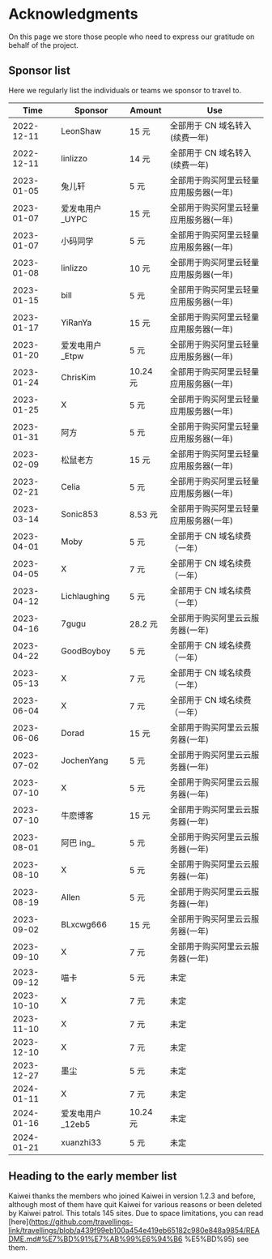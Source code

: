 # Acknowledgments

On this page we store those people who need to express our gratitude on behalf of the project.

## Sponsor list

Here we regularly list the individuals or teams we sponsor to travel to.

| **Time**   | **Sponsor**                          | **Amount** | **Use**                                |
| ---------- | -------------------------------- | -------- | --------------------------------------- |
| 2022-12-11 | LeonShaw                         | 15 元     | 全部用于 CN 域名转入(续费一年)   |
| 2022-12-11 | linlizzo                         | 14 元     | 全部用于 CN 域名转入(续费一年)   |
| 2023-01-05 | 兔儿轩                              | 5 元      | 全部用于购买阿里云轻量应用服务器(一年) |
| 2023-01-07 | 爱发电用户_UYPC  | 15 元     | 全部用于购买阿里云轻量应用服务器(一年) |
| 2023-01-07 | 小码同学                             | 5 元      | 全部用于购买阿里云轻量应用服务器(一年) |
| 2023-01-08 | linlizzo                         | 10 元     | 全部用于购买阿里云轻量应用服务器(一年) |
| 2023-01-15 | bill                             | 5 元      | 全部用于购买阿里云轻量应用服务器(一年) |
| 2023-01-17 | YiRanYa                          | 15 元     | 全部用于购买阿里云轻量应用服务器(一年) |
| 2023-01-20 | 爱发电用户_Etpw  | 5 元      | 全部用于购买阿里云轻量应用服务器(一年) |
| 2023-01-24 | ChrisKim                         | 10.24 元  | 全部用于购买阿里云轻量应用服务器(一年) |
| 2023-01-25 | X                                | 5 元      | 全部用于购买阿里云轻量应用服务器(一年) |
| 2023-01-31 | 阿方                               | 5 元      | 全部用于购买阿里云轻量应用服务器(一年) |
| 2023-02-09 | 松鼠老方                             | 15 元     | 全部用于购买阿里云轻量应用服务器(一年) |
| 2023-02-21 | Celia                            | 5 元      | 全部用于购买阿里云轻量应用服务器(一年) |
| 2023-03-14 | Sonic853                         | 8.53 元   | 全部用于购买阿里云轻量应用服务器(一年) |
| 2023-04-01 | Moby                             | 5 元      | 全部用于 CN 域名续费（一年）                        |
| 2023-04-05 | X                                | 7 元      | 全部用于 CN 域名续费（一年）                        |
| 2023-04-12 | Lichlaughing                     | 5 元      | 全部用于 CN 域名续费（一年）                        |
| 2023-04-16 | 7gugu                            | 28.2 元   | 全部用于购买阿里云云服务器(一年)    |
| 2023-04-22 | GoodBoyboy                       | 5 元      | 全部用于 CN 域名续费（一年）                        |
| 2023-05-13 | X                                | 7 元      | 全部用于 CN 域名续费（一年）                        |
| 2023-06-04 | X                                | 7 元      | 全部用于 CN 域名续费（一年）                        |
| 2023-06-06 | Dorad                            | 15 元     | 全部用于购买阿里云云服务器(一年)    |
| 2023-07-02 | JochenYang                       | 5 元      | 全部用于购买阿里云云服务器(一年)    |
| 2023-07-10 | X                                | 5 元      | 全部用于购买阿里云云服务器(一年)    |
| 2023-07-10 | 牛麽博客                             | 15 元     | 全部用于购买阿里云云服务器(一年)    |
| 2023-08-01 | 阿巴 ing_     | 5 元      | 全部用于购买阿里云云服务器(一年)    |
| 2023-08-10 | X                                | 5 元      | 全部用于购买阿里云云服务器(一年)    |
| 2023-08-19 | Allen                            | 5 元      | 全部用于购买阿里云云服务器(一年)    |
| 2023-09-02 | BLxcwg666                        | 15 元     | 全部用于购买阿里云云服务器(一年)    |
| 2023-09-10 | X                                | 7 元      | 全部用于购买阿里云云服务器(一年)    |
| 2023-09-12 | 喵卡                               | 5 元      | 未定                                      |
| 2023-10-10 | X                                | 7 元      | 未定                                      |
| 2023-11-10 | X                                | 7 元      | 未定                                      |
| 2023-12-10 | X                                | 7 元      | 未定                                      |
| 2023-12-27 | 墨尘                               | 5 元      | 未定                                      |
| 2024-01-11 | X                                | 7 元      | 未定                                      |
| 2024-01-16 | 爱发电用户_12eb5 | 10.24 元  | 未定                                      |
| 2024-01-21 | xuanzhi33                        | 5 元      | 未定                                      |

## Heading to the early member list

Kaiwei thanks the members who joined Kaiwei in version 1.2.3 and before, although most of them have quit Kaiwei for various reasons or been deleted by Kaiwei patrol. This totals 145 sites. Due to space limitations, you can read [here](https://github.com/travellings-link/travellings/blob/a439f99eb100a454e419eb65182c980e848a9854/README.md#%E7%BD%91%E7%AB%99%E6%94%B6 %E5%BD%95) see them.